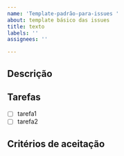 ```yaml
---
name: 'Template-padrão-para-issues '
about: template básico das issues
title: texto
labels: ''
assignees: ''

---
```


## Descrição

## Tarefas
- [ ] tarefa1
- [ ] tarefa2
## Critérios de aceitação
